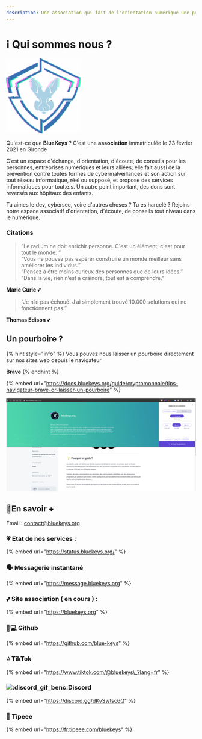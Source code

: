 ```yaml
---
description: Une association qui fait de l'orientation numérique une priorité
---
```


# ℹ️ Qui sommes nous ?

![](.gitbook/assets/moshed-2021-2-11-3-57-43.gif)

Qu'est-ce que **BlueKeys** ? C'est une **association** immatriculée le 23 février 2021 en Gironde

C’est un espace d'échange, d'orientation, d'écoute, de conseils pour les personnes, entreprises numériques et leurs alliées, elle fait aussi de la prévention contre toutes formes de cybermalveillances et son action sur tout réseau informatique, réel ou supposé, et propose des services informatiques pour tout.e.s. Un autre point important, des dons sont reversés aux hôpitaux des enfants.  
  
Tu aimes le dev, cybersec, voire d'autres choses ? Tu es harcelé ? Rejoins notre espace associatif d'orientation, d'écoute, de conseils tout niveau dans le numérique.

### Citations

> ”Le radium ne doit enrichir personne. C'est un élément; c'est pour tout le monde. ”  
> ”Vous ne pouvez pas espérer construire un monde meilleur sans améliorer les individus.”   
> ”Pensez à être moins curieux des personnes que de leurs idées.”  
> ”Dans la vie, rien n’est à craindre, tout est à comprendre.”

**Marie Curie** 💕

> “Je n’ai pas échoué. J’ai simplement trouvé 10.000 solutions qui ne fonctionnent pas.”

**Thomas Edison** 💕

## Un pourboire ?

{% hint style="info" %}
Vous pouvez nous laisser un pourboire directement sur nos sites web depuis le navigateur 

**Brave**
{% endhint %}

{% embed url="https://docs.bluekeys.org/guide/cryptomonnaie/tips-navigateur-brave-or-laisser-un-pourboire" %}

![](.gitbook/assets/image%20%283%29.png)

## 🔗En savoir +

Email : contact@bluekeys.org

### 💗 Etat de nos services : 

{% embed url="https://status.bluekeys.org/" %}

### 🗣 Messagerie instantané

{% embed url="https://message.bluekeys.org" %}

### 💕 Site association \( **en cours** \) : 

{% embed url="https://bluekeys.org" %}

### 👨💻 Github

{% embed url="https://github.com/blue-keys" %}

### 🎶 TikTok

{% embed url="https://www.tiktok.com/@bluekeys\_?lang=fr" %}

### ![:discord\_gif\_benc:](https://cdn.discordapp.com/emojis/745264159851151471.gif?v=1)Discord

{% embed url="https://discord.gg/dKvSwtsc6Q" %}

###  🎁 Tipeee

{% embed url="https://fr.tipeee.com/bluekeys" %}



